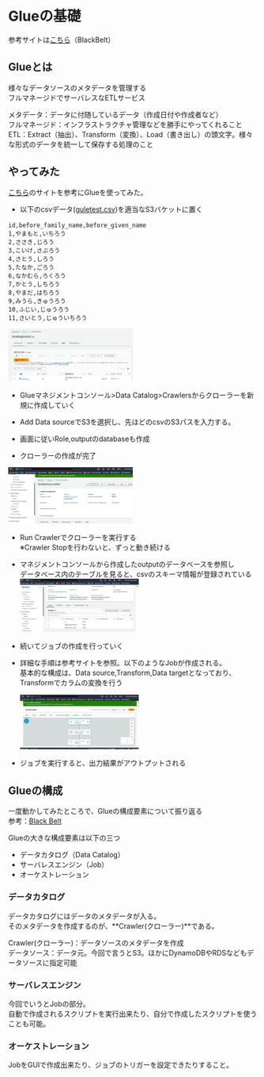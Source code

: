 # Glueの基礎  

参考サイトは[こちら](https://www.slideshare.net/slideshow/20190806-aws-black-belt-online-seminar-aws-glue/161761881)（BlackBelt）  

## Glueとは

様々なデータソースのメタデータを管理する  
フルマネージドでサーバレスなETLサービス  

メタデータ：データに付随しているデータ（作成日付や作成者など）  
フルマネージド：インフラストラクチャ管理などを勝手にやってくれること  
ETL：Extract（抽出）、Transform（変換）、Load（書き出し）の頭文字。様々な形式のデータを統一して保存する処理のこと  

## やってみた  

[こちら](https://zenn.dev/hisamitsu/articles/6c233d6d0f0817)のサイトを参考にGlueを使ってみた。  

- 以下のcsvデータ([guletest.csv](./gluetest.csv))を適当なS3バケットに置く    
```
id,before_family_name,before_given_name
1,やまもと,いちろう
2,ささき,じろう
3,こいけ,さぶろう
4,さとう,しろう
5,たなか,ごろう
6,なかむら,ろくろう
7,かとう,しちろう
8,やまだ,はちろう
9,みうら,きゅうろう
10,ふじい,じゅうろう
11,さいとう,じゅういちろう
```

<img src="./img/1.png" width="50%">

- Glueマネジメントコンソール>Data Catalog>Crawlersからクローラーを新規に作成していく  

- Add Data sourceでS3を選択し、先ほどのcsvのS3パスを入力する。  

- 画面に従いRole,outputのdatabaseも作成

- クローラーの作成が完了  

<img src="./img/2.png" width="50%">

- Run Crawlerでクローラーを実行する  
  ※Crawler Stopを行わないと、ずっと動き続ける  

- マネジメントコンソールから作成したoutputのデータベースを参照し  
  データベース内のテーブルを見ると、csvのスキーマ情報が登録されている  
  <img src="./img/3.png" width="50%">


- 続いてジョブの作成を行っていく  
- 詳細な手順は参考サイトを参照。以下のようなJobが作成される。  
  基本的な構成は、Data source,Transform,Data targetとなっており、Transformでカラムの変換を行う  

  <img src="./img/4.png" width="50%">

- ジョブを実行すると、出力結果がアウトプットされる  


## Glueの構成  

一度動かしてみたところで、Glueの構成要素について振り返る  
参考：[Black Belt](https://www.slideshare.net/slideshow/20190806-aws-black-belt-online-seminar-aws-glue/161761881)  

Glueの大きな構成要素は以下の三つ  
- データカタログ（Data Catalog）
- サーバレスエンジン（Job）
- オーケストレーション  

### データカタログ 

データカタログにはデータのメタデータが入る。  
そのメタデータを作成するのが、**Crawler(クローラー)**である。  

Crawler(クローラー)：データソースのメタデータを作成  
データソース：データ元。今回で言うとS3。ほかにDynamoDBやRDSなどもデータソースに指定可能  

### サーバレスエンジン

今回でいうとJobの部分。  
自動で作成されるスクリプトを実行出来たり、自分で作成したスクリプトを使うことも可能。  

### オーケストレーション

JobをGUIで作成出来たり、ジョブのトリガーを設定できたりすること。  


